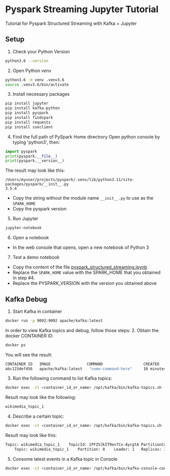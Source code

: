 # Pyspark Streaming Jupyter Tutorial
Tutorial for Pyspark Structured Streaming with Kafka + Jupyter

## Setup
1. Check your Python Version
```bash
python3.6 --version
```
2. Open Python venv
```bash
python3.6 -m venv .venv3.6
source .venv3.6/bin/activate
```
3. Install necessary packages
```bash
pip install jupyter
pip install kafka-python
pip install pyspark
pip install findspark
pip install requests
pip install sseclient
```
4. Find the full path of PySpark Home directrory
Open python console by typing 'python3', then:
```python
import pyspark
print(pyspark.__file__)
print(pyspark.__version__)
```
The result may look like this:
```
/Users/myuser/projects/pyspark/.venv/lib/python3.11/site-packages/pyspark/__init__.py
3.5.4
```
- Copy the string without the module name `__init__.py` to use as the `SPARK_HOME`
- Copy the pyspark version
5. Run Jupyter
```bash
jupyter-notebook
```
6. Open a notebook
- In the web console that opens, open a new notebook of Python 3
7. Test a demo notebook
- Copy the content of the file [pyspark_structured_streaming.ipynb](https://github.com/ransilberman/pyspark-streaming-jupyter-tutorial/blob/main/simple_streaming_example/pyspark_structured_streaming.ipynb)
- Replace the `SPARK_HOME` value with the SPARK_HOME that you obtained in step #4.
- Replace the PYSPARK_VERSION with the version you obtained above

## Kafka Debug
1. Start Kafka in container
```bash
docker run -p 9092:9092 apache/kafka:latest
```
In order to view Kafka topics and debug, follow those steps:
2. Obtain the docker CONTAINER ID:
```bash
docker ps
```
You will see the result:
```bash
CONTAINER ID   IMAGE                COMMAND                  CREATED         STATUS         PORTS                    NAMES
abc123def456   apache/kafka:latest   "some-command-here"     10 minutes ago  Up 10 minutes  0.0.0.0:9092->9092/tcp   kafka_container
```
3. Run the following command to list Kafka topics:
```bash
docker exec -it <container_id_or_name> /opt/kafka/bin/kafka-topics.sh --bootstrap-server localhost:9092 --list
```
Result may look like the following:
```bash
wikimedia_topic_1
```
4. Describe a certain topic:
```bash
docker exec -it <container_id_or_name> /opt/kafka/bin/kafka-topics.sh --bootstrap-server localhost:9092 --describe --topic <topic_name>
```
Result may look like this:
```bash
Topic: wikimedia_topic_1	TopicId: 1PFZVJkIT9ex7Cx-AycgtA	PartitionCount: 1	ReplicationFactor: 1	Configs: segment.bytes=1073741824
	Topic: wikimedia_topic_1	Partition: 0	Leader: 1	Replicas: 1	Isr: 1	Elr: 	LastKnownElr:
```
5. Consome latest events in a Kafka topic in Console
```bash
docker exec -it <container_id_or_name> /opt/kafka/bin/kafka-console-consumer.sh --bootstrap-server localhost:9092 --topic <topic_name> [--from-beginning]
```
